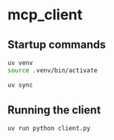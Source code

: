 # mcp_client

## Startup commands
```sh
uv venv
source .venv/bin/activate

uv sync
```

## Running the client
```sh
uv run python client.py
```
